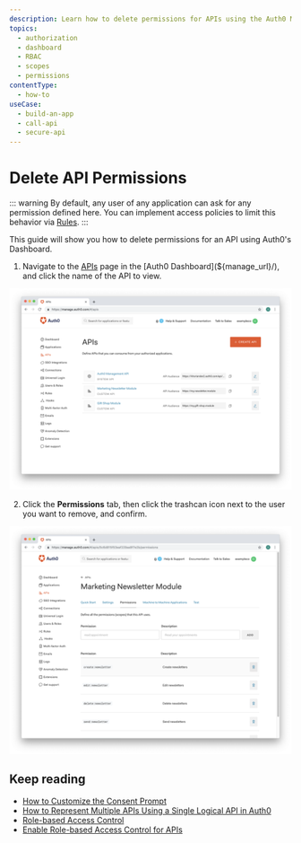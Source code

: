 ```yaml
---
description: Learn how to delete permissions for APIs using the Auth0 Management Dashboard.
topics:
  - authorization
  - dashboard
  - RBAC
  - scopes
  - permissions
contentType:
  - how-to
useCase:
  - build-an-app
  - call-api
  - secure-api
---
```

# Delete API Permissions

::: warning
By default, any user of any application can ask for any permission defined here. You can implement access policies to limit this behavior via [Rules](/rules).
:::

This guide will show you how to delete permissions for an API using Auth0's Dashboard.

1. Navigate to the [APIs](${manage_url}/#/apis) page in the [Auth0 Dashboard](${manage_url}/), and click the name of the API to view.

![View APIs](/media/articles/authorization/api-list.png)

2. Click the **Permissions** tab, then click the trashcan icon next to the user you want to remove, and confirm.

![Delete Permissions](/media/articles/authorization/api-def-permissions.png)

## Keep reading

- [How to Customize the Consent Prompt](/scopes/current/guides/customize-consent-prompt)
- [How to Represent Multiple APIs Using a Single Logical API in Auth0](/api-auth/tutorials/represent-multiple-apis)
- [Role-based Access Control](/authorization/concepts/rbac)
- [Enable Role-based Access Control for APIs](/authorization/guides/enable-rbac)